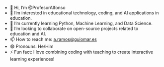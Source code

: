 - 👋 Hi, I’m @ProfesorAlfonso
- 👀 I’m interested in educational technology, coding, and AI applications in education.
- 🌱 I’m currently learning Python, Machine Learning, and Data Science.
- 💞️ I’m looking to collaborate on open-source projects related to education and AI.
- 📫 How to reach me: a.ramos@guiomar.es
- 😄 Pronouns: He/Him
- ⚡ Fun fact: I love combining coding with teaching to create interactive learning experiences!
<!---
ProfesorAlfonso/ProfesorAlfonso is a ✨ special ✨ repository because its `README.md` (this file) appears on your GitHub profile.
You can click the Preview link to take a look at your changes.
--->
